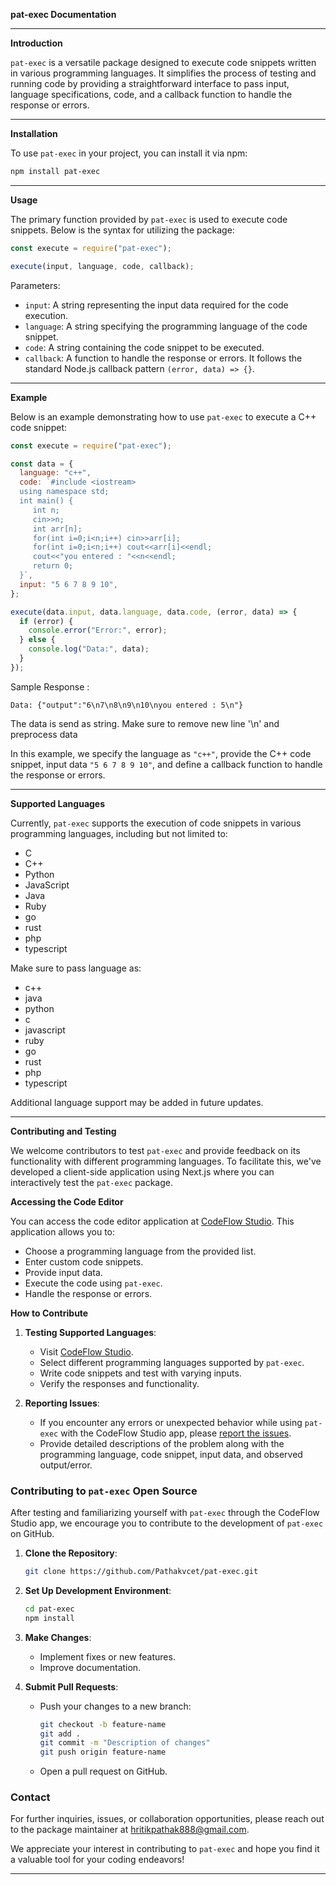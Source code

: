**pat-exec Documentation**

---

**Introduction**

`pat-exec` is a versatile package designed to execute code snippets written in various programming languages. It simplifies the process of testing and running code by providing a straightforward interface to pass input, language specifications, code, and a callback function to handle the response or errors.

---

**Installation**

To use `pat-exec` in your project, you can install it via npm:

```bash
npm install pat-exec
```

---

**Usage**

The primary function provided by `pat-exec` is used to execute code snippets. Below is the syntax for utilizing the package:

```javascript
const execute = require("pat-exec");

execute(input, language, code, callback);
```

Parameters:

- `input`: A string representing the input data required for the code execution.
- `language`: A string specifying the programming language of the code snippet.
- `code`: A string containing the code snippet to be executed.
- `callback`: A function to handle the response or errors. It follows the standard Node.js callback pattern `(error, data) => {}`.

---

**Example**

Below is an example demonstrating how to use `pat-exec` to execute a C++ code snippet:

```javascript
const execute = require("pat-exec");

const data = {
  language: "c++",
  code: `#include <iostream>
  using namespace std;
  int main() {
     int n;
     cin>>n;
     int arr[n];
     for(int i=0;i<n;i++) cin>>arr[i];
     for(int i=0;i<n;i++) cout<<arr[i]<<endl;
     cout<<"you entered : "<<n<<endl;
     return 0;
  }`,
  input: "5 6 7 8 9 10",
};

execute(data.input, data.language, data.code, (error, data) => {
  if (error) {
    console.error("Error:", error);
  } else {
    console.log("Data:", data);
  }
});
```

Sample Response :

```
Data: {"output":"6\n7\n8\n9\n10\nyou entered : 5\n"}

```

The data is send as string. Make sure to remove new line '\n' and preprocess data

In this example, we specify the language as `"c++"`, provide the C++ code snippet, input data `"5 6 7 8 9 10"`, and define a callback function to handle the response or errors.

---

**Supported Languages**

Currently, `pat-exec` supports the execution of code snippets in various programming languages, including but not limited to:

- C
- C++
- Python
- JavaScript
- Java
- Ruby
- go
- rust
- php
- typescript

Make sure to pass language as:

- c++
- java
- python
- c
- javascript
- ruby
- go
- rust
- php
- typescript

Additional language support may be added in future updates.

---

**Contributing and Testing**

We welcome contributors to test `pat-exec` and provide feedback on its functionality with different programming languages. To facilitate this, we've developed a client-side application using Next.js where you can interactively test the `pat-exec` package.

**Accessing the Code Editor**

You can access the code editor application at [CodeFlow Studio](https://codeflow-studio.vercel.app/). This application allows you to:

- Choose a programming language from the provided list.
- Enter custom code snippets.
- Provide input data.
- Execute the code using `pat-exec`.
- Handle the response or errors.

**How to Contribute**

1. **Testing Supported Languages**:

   - Visit [CodeFlow Studio](https://codeflow-studio.vercel.app/).
   - Select different programming languages supported by `pat-exec`.
   - Write code snippets and test with varying inputs.
   - Verify the responses and functionality.

2. **Reporting Issues**:
   - If you encounter any errors or unexpected behavior while using `pat-exec` with the CodeFlow Studio app, please [report the issues](mailto:hritikpathak888@gmail.com).
   - Provide detailed descriptions of the problem along with the programming language, code snippet, input data, and observed output/error.

### Contributing to `pat-exec` Open Source

After testing and familiarizing yourself with `pat-exec` through the CodeFlow Studio app, we encourage you to contribute to the development of `pat-exec` on GitHub.

1. **Clone the Repository**:

   ```bash
   git clone https://github.com/Pathakvcet/pat-exec.git
   ```

2. **Set Up Development Environment**:

   ```bash
   cd pat-exec
   npm install
   ```

3. **Make Changes**:

   - Implement fixes or new features.
   - Improve documentation.

4. **Submit Pull Requests**:
   - Push your changes to a new branch:
     ```bash
     git checkout -b feature-name
     git add .
     git commit -m "Description of changes"
     git push origin feature-name
     ```
   - Open a pull request on GitHub.

### Contact

For further inquiries, issues, or collaboration opportunities, please reach out to the package maintainer at [hritikpathak888@gmail.com](mailto:hritikpathak888@gmail.com).

We appreciate your interest in contributing to `pat-exec` and hope you find it a valuable tool for your coding endeavors!

---
